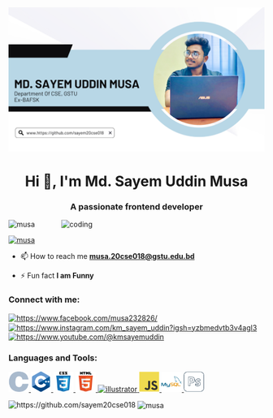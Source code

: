 
![logo](https://github.com/sayem20cse018/sayem20cse018/blob/main/Cover%20musa.png)
<h1 align="center">Hi 👋, I'm Md. Sayem Uddin Musa</h1>
<h3 align="center">A passionate frontend developer</h3>


<img align="right" alt="coding" width="400" src="https://github.com/user-attachments/assets/56142392-cba8-4f65-94fe-6f5e01cd78cb">


<p align="left"> <img src="https://komarev.com/ghpvc/?username=musa&label=Profile%20views&color=0e75b6&style=flat" alt="musa" /> </p>

<p align="left"> <a href="https://github.com/ryo-ma/github-profile-trophy"><img src="https://github-profile-trophy.vercel.app/?username=musa" alt="musa" /></a> </p>

- 📫 How to reach me **musa.20cse018@gstu.edu.bd**

- ⚡ Fun fact **I am Funny**

<h3 align="left">Connect with me:</h3>
<p align="left">
<a href="https://fb.com/https://www.facebook.com/musa232826/" target="blank"><img align="center" src="https://raw.githubusercontent.com/rahuldkjain/github-profile-readme-generator/master/src/images/icons/Social/facebook.svg" alt="https://www.facebook.com/musa232826/" height="30" width="40" /></a>
<a href="https://instagram.com/https://www.instagram.com/km_sayem_uddin?igsh=yzbmedvtb3v4agl3" target="blank"><img align="center" src="https://raw.githubusercontent.com/rahuldkjain/github-profile-readme-generator/master/src/images/icons/Social/instagram.svg" alt="https://www.instagram.com/km_sayem_uddin?igsh=yzbmedvtb3v4agl3" height="30" width="40" /></a>
<a href="https://www.youtube.com/c/https://www.youtube.com/@kmsayemuddin" target="blank"><img align="center" src="https://raw.githubusercontent.com/rahuldkjain/github-profile-readme-generator/master/src/images/icons/Social/youtube.svg" alt="https://www.youtube.com/@kmsayemuddin" height="30" width="40" /></a>
</p>

<h3 align="left">Languages and Tools:</h3>
<p align="left"> <a href="https://www.cprogramming.com/" target="_blank" rel="noreferrer"> <img src="https://raw.githubusercontent.com/devicons/devicon/master/icons/c/c-original.svg" alt="c" width="40" height="40"/> </a> <a href="https://www.w3schools.com/cpp/" target="_blank" rel="noreferrer"> <img src="https://raw.githubusercontent.com/devicons/devicon/master/icons/cplusplus/cplusplus-original.svg" alt="cplusplus" width="40" height="40"/> </a> <a href="https://www.w3schools.com/css/" target="_blank" rel="noreferrer"> <img src="https://raw.githubusercontent.com/devicons/devicon/master/icons/css3/css3-original-wordmark.svg" alt="css3" width="40" height="40"/> </a> <a href="https://www.w3.org/html/" target="_blank" rel="noreferrer"> <img src="https://raw.githubusercontent.com/devicons/devicon/master/icons/html5/html5-original-wordmark.svg" alt="html5" width="40" height="40"/> </a> <a href="https://www.adobe.com/in/products/illustrator.html" target="_blank" rel="noreferrer"> <img src="https://www.vectorlogo.zone/logos/adobe_illustrator/adobe_illustrator-icon.svg" alt="illustrator" width="40" height="40"/> </a> <a href="https://developer.mozilla.org/en-US/docs/Web/JavaScript" target="_blank" rel="noreferrer"> <img src="https://raw.githubusercontent.com/devicons/devicon/master/icons/javascript/javascript-original.svg" alt="javascript" width="40" height="40"/> </a> <a href="https://www.mysql.com/" target="_blank" rel="noreferrer"> <img src="https://raw.githubusercontent.com/devicons/devicon/master/icons/mysql/mysql-original-wordmark.svg" alt="mysql" width="40" height="40"/> </a> <a href="https://www.photoshop.com/en" target="_blank" rel="noreferrer"> <img src="https://raw.githubusercontent.com/devicons/devicon/master/icons/photoshop/photoshop-line.svg" alt="photoshop" width="40" height="40"/> </a> </p>

<p><img align="left" src="https://github-readme-stats.vercel.app/api/top-langs?username=musa&show_icons=true&locale=en&layout=compact" alt="https://github.com/sayem20cse018" /></p>

<p>&nbsp;<img align="center" src="https://github-readme-stats.vercel.app/api?username=musa&show_icons=true&locale=en" alt="musa" /></p>
